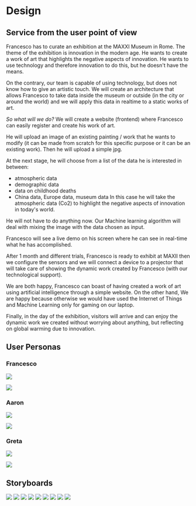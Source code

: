 # Design

## Service from the user point of view

Francesco has to curate an exhibition at the MAXXI Museum in Rome.
The theme of the exhibition is innovation in the modern age. He wants to create a work of art that highlights the negative aspects of innovation.
He wants to use technology and therefore innovation to do this, but he doesn't have the means.

On the contrary, our team is capable of using technology, but does not know how to give an artistic touch.
We will create an architecture that allows Francesco to take data inside the museum or outside (in the city or around the world) and we will apply this data in realtime to a static works of art.

*So what will we do?*
We will create a website (frontend) where Francesco can easily register and create his work of art.

He will upload an image of an existing painting / work that he wants to modify (it can be made from scratch for this specific purpose or it can be an existing work). Then he will upload a simple jpg.

At the next stage,  he will choose from a list of the data he is interested in between:
- atmospheric data
- demographic data
- data on childhood deaths
- China data, Europe data, museum data
In this case he will take the atmospheric data (Co2) to highlight the negative aspects of innovation in today's world.

He will not have to do anything now.
Our Machine learning algorithm will deal with mixing the image with the data chosen as input.

Francesco will see a live demo on his screen where he can see in real-time what he has accomplished.

After 1 month and different trials, Francesco is ready to exhibit at MAXII then we configure the sensors and we will connect a device to a projector that will take care of showing the dynamic work created by Francesco (with our technological support).

We are both happy, Francesco can boast of having created a work of art using artificial intelligence through a simple website.
On the other hand, We are happy because otherwise we would have used the Internet of Things and Machine Learning only for gaming on our laptop.

Finally, in the day of the exhibition, visitors will arrive and can enjoy the dynamic work we created without worrying about anything,
but reflecting on global warming due to innovation.


## User Personas
### Francesco
![](assets/Francesco.jpg)


![](assets/Francesco1.jpg)

### Aaron
![](assets/Aaron.jpg)


![](assets/Aaron1.jpg)

### Greta
![](assets/greta.jpg)


![](assets/Greta1.jpg)
## Storyboards

![](assets/Francesco_Story2.jpg)
![](assets/Francesco_Story3.jpg)
![](assets/Francesco_Story4.jpg)
![](assets/Francesco_Story5.jpg)
![](assets/Francesco_Story6.jpg)
![](assets/Francesco_Story7.jpg)
![](assets/Francesco_Story8.jpg)
![](assets/Francesco_Story9.jpg)
![](assets/Francesco_Story10.jpg)

